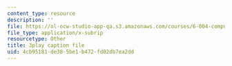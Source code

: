 ```yaml
---
content_type: resource
description: ''
file: https://ol-ocw-studio-app-qa.s3.amazonaws.com/courses/6-004-computation-structures-spring-2017/4cb95181de385be1b472fd02db7ea2dd_Ykep0YaxgYw.vtt
file_type: application/x-subrip
resourcetype: Other
title: 3play caption file
uid: 4cb95181-de38-5be1-b472-fd02db7ea2dd
---
```


